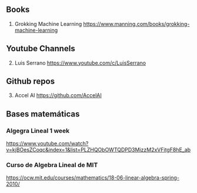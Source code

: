 
## Books
1. Grokking Machine Learning
https://www.manning.com/books/grokking-machine-learning


## Youtube Channels
2. Luis Serrano
https://www.youtube.com/c/LuisSerrano

## Github repos
3. Accel AI 
https://github.com/AccelAI


## Bases matemáticas

### Algegra Lineal 1 week
https://www.youtube.com/watch?v=kjBOesZCoqc&index=1&list=PLZHQObOWTQDPD3MizzM2xVFitgF8hE_ab

### Curso de Algebra Lineal de MIT
https://ocw.mit.edu/courses/mathematics/18-06-linear-algebra-spring-2010/